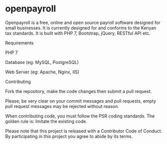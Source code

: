 # openpayroll
Openpayroll is a free, online and open source payroll software designed for small businesses. It is currently designed for and conforms to  the Kenyan tax standards. It is built with PHP 7, Bootstrap, jQuery, RESTful API etc. 

Requirements

PHP 7

Database (eg: MySQL, PostgreSQL)

Web Server (eg: Apache, Nginx, IIS)


Contributing

Fork the repository, make the code changes then submit a pull request.

Please, be very clear on your commit messages and pull requests, empty pull request messages may be rejected without reason.

When contributing code, you must follow the PSR coding standards. The golden rule is: Imitate the existing code.

Please note that this project is released with a Contributor Code of Conduct. By participating in this project you agree to abide by its terms.
